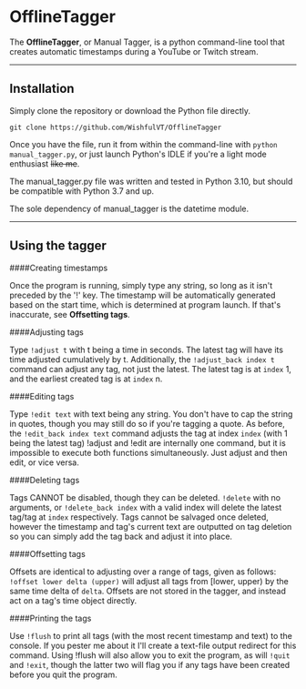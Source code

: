 # OfflineTagger

The **OfflineTagger**, or Manual Tagger, is a python command-line tool that creates automatic timestamps during a YouTube or Twitch stream.

---

## Installation
Simply clone the repository or download the Python file directly.
```
git clone https://github.com/WishfulVT/OfflineTagger
```
Once you have the file, run it from within the command-line with `python manual_tagger.py`, or just launch Python's IDLE if you're a light mode enthusiast ~~like me~~.

The manual_tagger.py file was written and tested in Python 3.10, but should be compatible with Python 3.7 and up.

The sole dependency of manual_tagger is the datetime module.

---

## Using the tagger

####Creating timestamps

Once the program is running, simply type any string, so long as it isn't preceded by the '!' key. 
The timestamp will be automatically generated based on the start time, which is determined at program launch. If that's inaccurate, see **Offsetting tags**.

####Adjusting tags

Type `!adjust t` with t being a time in seconds. The latest tag will have its time adjusted cumulatively by t.
Additionally, the `!adjust_back index t` command can adjust any tag, not just the latest. The latest tag is at `index` 1, and the earliest created tag is at `index` n.

####Editing tags

Type `!edit text` with text being any string. You don't have to cap the string in quotes, though you may still do so if you're tagging a quote.
As before, the `!edit_back index text` command adjusts the tag at index `index` (with 1 being the latest tag)
!adjust and !edit are internally one command, but it is impossible to execute both functions simultaneously. Just adjust and then edit, or vice versa.

####Deleting tags

Tags CANNOT be disabled, though they can be deleted. `!delete` with no arguments, or `!delete_back index` with a valid index will delete the latest tag/tag at `index` respectively.
Tags cannot be salvaged once deleted, however the timestamp and tag's current text are outputted on tag deletion so you can simply add the tag back and adjust it into place.

####Offsetting tags

Offsets are identical to adjusting over a range of tags, given as follows: `!offset lower delta (upper)` will adjust all tags from \[lower, upper) by the same time delta of `delta`.
Offsets are not stored in the tagger, and instead act on a tag's time object directly.

####Printing the tags

Use `!flush` to print all tags (with the most recent timestamp and text) to the console. If you pester me about it I'll create a text-file output redirect for this command.
Using !flush will also allow you to exit the program, as will `!quit` and `!exit`, though the latter two will flag you if any tags have been created before you quit the program.
